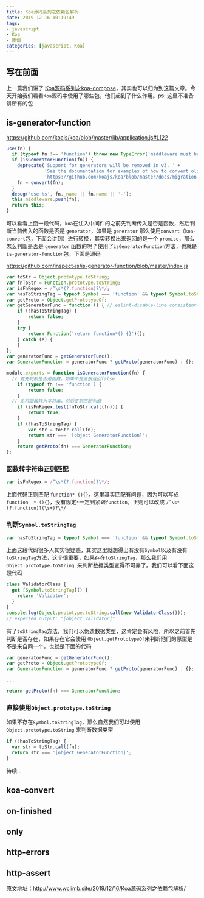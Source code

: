 ```yaml
---
title: Koa源码系列之依赖包解析
date: 2019-12-16 10:19:49
tags:
- javascript
- Koa
- 原创
categories: [javascript, Koa]
---
```


## 写在前面

上一篇我们讲了 [Koa源码系列之koa-compose](http://www.wclimb.site/2019/12/11/Koa源码系列之koa-compose/)，其实也可以归为到这篇文章。今天开始我们看看`Koa`源码中使用了哪些包，他们起到了什么作用。ps: 这里不准备讲所有的包

## is-generator-function

https://github.com/koajs/koa/blob/master/lib/application.js#L122
```js
use(fn) {
  if (typeof fn !== 'function') throw new TypeError('middleware must be a function!');
  if (isGeneratorFunction(fn)) {
    deprecate('Support for generators will be removed in v3. ' +
              'See the documentation for examples of how to convert old middleware ' +
              'https://github.com/koajs/koa/blob/master/docs/migration.md');
    fn = convert(fn);
  }
  debug('use %s', fn._name || fn.name || '-');
  this.middleware.push(fn);
  return this;
}
```
可以看看上面一段代码，`koa`在注入中间件的之前先判断传入是否是函数，然后判断当前传入的函数是否是 `generator`，如果是 `generator` 那么使用`convert`（`koa-convert`包，下面会讲到）进行转换，其实转换出来返回的是一个 `promise`，那么怎么判断是否是 `generator` 函数的呢？使用了`isGeneratorFunction`方法，也就是 `is-generator-function`包，下面是源码
<!-- more -->
https://github.com/inspect-js/is-generator-function/blob/master/index.js
```js
var toStr = Object.prototype.toString;
var fnToStr = Function.prototype.toString;
var isFnRegex = /^\s*(?:function)?\*/; 
var hasToStringTag = typeof Symbol === 'function' && typeof Symbol.toStringTag === 'symbol';
var getProto = Object.getPrototypeOf;
var getGeneratorFunc = function () { // eslint-disable-line consistent-return
	if (!hasToStringTag) {
		return false;
	}
	try {
		return Function('return function*() {}')();
	} catch (e) {
	}
};
var generatorFunc = getGeneratorFunc();
var GeneratorFunction = generatorFunc ? getProto(generatorFunc) : {};

module.exports = function isGeneratorFunction(fn) {
  // 首先判断是否是函数，如果不是直接返回false
	if (typeof fn !== 'function') {
		return false;
	}
  // 先将函数转为字符串，然后正则匹配判断
	if (isFnRegex.test(fnToStr.call(fn))) {
		return true;
	}
	if (!hasToStringTag) {
		var str = toStr.call(fn);
		return str === '[object GeneratorFunction]';
	}
	return getProto(fn) === GeneratorFunction;
};
```

### 函数转字符串正则匹配

```js
var isFnRegex = /^\s*(?:function)?\*/;
```
上面代码正则匹配 `function* (){}`，这里其实匹配有问题，因为可以写成 `function  * (){}`，没有规定`*`一定到紧跟`function`，正则可以改成 `/^\s*(?:function)?(\s+)?\*/`


### 判断`Symbol.toStringTag`

```js
var hasToStringTag = typeof Symbol === 'function' && typeof Symbol.toStringTag === 'symbol';
```
上面这段代码很多人其实很疑惑，其实这里就想得出有没有`Symbol`以及有没有`toStringTag`方法，这个很重要，如果存在`toStringTag`，那么我们用 `Object.prototype.toString `来判断数据类型变得不可靠了。我们可以看下面这段代码
```js
class ValidatorClass {
  get [Symbol.toStringTag]() {
    return 'Validator';
  }
}
console.log(Object.prototype.toString.call(new ValidatorClass()));
// expected output: "[object Validator]"
```

有了`toStringTag`方法，我们可以伪造数据类型，这肯定会有风险，所以之前首先判断是否存在，如果存在它会使用 `Object.getPrototypeOf`来判断他们的原型是不是来自同一个，也就是下面的代码
```js
var generatorFunc = getGeneratorFunc();
var getProto = Object.getPrototypeOf;
var GeneratorFunction = generatorFunc ? getProto(generatorFunc) : {};

...

return getProto(fn) === GeneratorFunction;

```

### 直接使用`Object.prototype.toString`

如果不存在`Symbol.toStringTag`，那么自然我们可以使用 `Object.prototype.toString` 来判断数据类型
```js
if (!hasToStringTag) {
  var str = toStr.call(fn);
  return str === '[object GeneratorFunction]';
}
```

待续...

## koa-convert


## on-finished


## only


## http-errors


## http-assert

原文地址：http://www.wclimb.site/2019/12/16/Koa源码系列之依赖包解析/